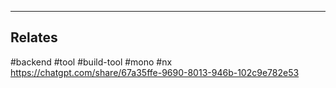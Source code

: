 


---
## Relates

#backend #tool #build-tool #mono #nx
https://chatgpt.com/share/67a35ffe-9690-8013-946b-102c9e782e53